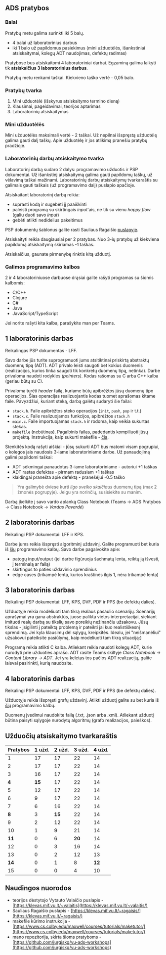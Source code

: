 ## ADS pratybos

### Balai

Pratybų metu galima surinkti iki 5 balų.

- 4 balai už laboratorinius darbus
- iki 1 balo už papildomus pasiekimus (mini užduotėlės, išankstiniai atsiskaitymai, kolegų ADT naudojimas, defektų radimas)

Pratybose bus atsiskaitomi 4 laboratoriniai darbai. Egzaminą galima laikyti tik **atsiskaičius 3 laboratorinius darbus**.

Pratybų metu renkami taškai. Kiekvieno taško vertė - 0,05 balo.

### Pratybų tvarka

1. Mini užduotėlė (išskyrus atsiskaitymo termino dieną)
2. Klausimai, pageidavimai, teorijos aptarimas
3. Laboratorinių atsiskaitymas

### Mini užduotėlės

Mini užduotėlės maksimali vertė - 2 taškai. Už nepilnai išspręstą užduotėlę galima gauti dalį taškų. Apie užduotėlę ir jos atlikimą pranešiu pratybų pradžioje.

### Laboratorinių darbų atsiskaitymo tvarka

Laboratorinį darbą sudaro 2 dalys: programavimo užduotis ir PSP dokumentai. Už išankstinį atsiskaitymą galima gauti papildomų taškų, už vėlavimą taškai mažinami. Laboratorinių darbų atsiskaitymų tvarkaraštis su galimais gauti taškais (už programavimo dalį) puslapio apačioje.

Atsiskaitant laboratorinį darbą reikia:

- suprasti kodą ir sugebėti jį paaiškinti
- paleisti programą su skirtingais _input_'ais, ne tik su vienu _happy flow_ (galiu duoti savo _input_)
- gebėti atlikti nedidelius pakeitimus

PSP dokumentų šablonus galite rasti Sauliaus Ragaišio [puslapyje](https://klevas.mif.vu.lt/~ragaisis/ADS2019/index.html).

Atsiskaityti reikia daugiausiai per 2 pratybas. Nuo 3-ių pratybų už kiekviena papildomą atsiskaitymą skiriamas -1 taškas.

Atsiskaičius, gaunate pirmenybę rinktis kitą užduotį.

### Galimos programavimo kalbos

2 ir 4 laboratoriniuose darbuose drąsiai galite rašyti programas su šiomis kalbomis:

- C/C++
- Clojure
- C#
- Java
- JavaScript/TypeScript

Jei norite rašyti kita kalba, parašykite man per Teams.

## 1 laboratorinis darbas

Reikalingas PSP dokumentas - LFF.

Savo darbe jūs turite suprogramuoti jums atsitiktinai priskirtą abstraktų duomenų tipą (ADT). ADT privalo leisti saugoti bet kokius duomenis (realizacijos, kurios tinka saugoti tik konkretų duomenų tipą, netinka). Darbe privaloma naudoti rodykles _(pointers)_. Kodas rašomas su C arba C++ kalba (geriau būtų su C).

Privaloma turėti _header_ failą, kuriame būtų apibrėžtos jūsų duomenų tipo operacijos. Šias operacijas realizuojantis kodas tuomet aprašomas kitame faile. Pavyzdžiui, kuriant steką, darbą galėtų sudaryti šie failai:

- `stack.h`. Faile apibrėžtos steko operacijos (`init`, `push`, `pop` ir t.t.)
- `stack.c`. Faile realizuojamos funkcijos, apibrėžtos `stack.h`
- `main.c`. Faile importuojamas `stack.h` ir rodoma, kaip veikia sukurtas stekas.
- `makefile` (nebūtinas). Pagalbinis failas, padedantis kompiliuoti jūsų projektą. Instrukcija, kaip sukurti makefile - [čia](https://www.cs.colby.edu/maxwell/courses/tutorials/maketutor/).

Stenkitės kodą rašyti aiškiai - jūsų sukurti ADT bus matomi visam pogrupiui, o kolegos jais naudosis 3-iame laboratoriniame darbe. Už panaudojimą galimi papildomi taškai:

- ADT sėkmingai panaudotas 3-iame laboratoriniame - autoriui +1 taškas
- ADT rastas defektas - pirmam radusiam +1 taškas
- klaidingai pranešta apie defektą - pranešėjui -0.5 taško

> Yra galimybė dviese kurti _ilgo sveiko skaičiaus_ duomenų tipą (max 2 žmonės pogrupyje). Jeigu yra norinčių, susisiekite su manim.

Darbą įkelkite į savo vardo aplanką Class Notebook (Teams -> ADS Pratybos -> Class Notebook -> _Vardas Pavardė_)

## 2 laboratorinis darbas

Reikalingi PSP dokumentai: LFF ir KPS.

Darbe jums reikia išspręsti algoritminį uždavinį. Galite programuoti bet kuria iš [šių](#galimos-programavimo-kalbos) programavimo kalbų. Savo darbe pagalvokite apie:

- patogų input/output (jei darbe figūruoja šachmatų lenta, reiktų ją išvesti, į terminalą ar failą)
- skirtingus to paties uždavinio sprendinius
- edge cases (trikampė lenta, kurios kraštinės ilgis 1, nėra trikampė lenta)

## 3 laboratorinis darbas

Reikalingi PSP dokumentai: LFF, KPS, DVF, PDF ir PPS (be defektų dalies).

Užduotyje reikia modeliuoti tam tikrą realaus pasaulio scenarijų. Scenarijų aprašymai yra gana abstraktūs, juose palikta vietos interpretacijai, siekiant imituoti realų darbą su tikslių savo poreikių nežinančiu užsakovu. Jūsų tikslas - įsigilinti į pateiktą problemą ir pateikti jai kuo realistiškesnį sprendimą. Jei kyla klausimų dėl sąlygų, kreipkitės. Idealu, jei "neišmanėliui" užsakovui pateiksite pasiūlymą, kaip modeliuoti tam tikrą situaciją:)

Programą reikia atlikti C kalba. Atliekant reikia naudoti kolegų ADT, kurie nurodyti prie užduoties aprašo. ADT rasite Teams skiltyje _Class Notebook -> Content Library -> ADT_. Jei yra keletas tos pačios ADT realizacijų, galite laisvai pasirinkti, kurią naudosite.

## 4 laboratorinis darbas

Reikalingi PSP dokumentai: LFF, KPS, DVF, PDF ir PPS (be defektų dalies).

Užduotyje reikia išspręsti grafų uždavinį. Atlikti užduotį galite su bet kuria iš [šių](#galimos-programavimo-kalbos) programavimo kalbų.

Duomenų įvedimui naudokite failą (.txt, .json arba .xml). Atliekant užduotį būtina paisyti sąlygoje nurodytų algoritmų (grafo realizacijos, paieškos).

## Užduočių atsiskaitymo tvarkaraštis

| Pratybos | 1 užd. | 2 užd. | 3 užd. | 4 užd. |
| -------- | ------ | ------ | ------ | ------ |
| 1        | 17     | 17     | 22     | 14     |
| 2        | 17     | 17     | 22     | 14     |
| 3        | 16     | 17     | 22     | 14     |
| **4**    | **15** | 17     | 22     | 14     |
| 5        | 12     | 17     | 22     | 14     |
| 6        | 9      | 17     | 22     | 14     |
| 7        | 6      | 16     | 22     | 14     |
| **8**    | 3      | **15** | 22     | 14     |
| 9        | 2      | 12     | 22     | 14     |
| 10       | 1      | 9      | 21     | 14     |
| **11**   | 0      | 6      | **20** | 14     |
| 12       | 0      | 3      | 16     | 14     |
| 13       | 0      | 2      | 12     | 13     |
| **14**   | 0      | 1      | 8      | **12** |
| 15       | 0      | 0      | 4      | 10     |

## Naudingos nuorodos

- teorijos dėstytojo Vytauto Valaičio puslapis - [https://klevas.mif.vu.lt/~valaitis](https://klevas.mif.vu.lt/~valaitis/)
- Sauliaus Ragaišio puslapis - [https://klevas.mif.vu.lt/~ragaisis/](https://klevas.mif.vu.lt/~ragaisis/)
- makefile kūrimo instrukcija - [https://www.cs.colby.edu/maxwell/courses/tutorials/maketutor/](https://www.cs.colby.edu/maxwell/courses/tutorials/maketutor/)
- mano repozitorija, skirta šioms pratyboms - [https://github.com/jurgiskg/vu-ads-workshops](https://github.com/jurgiskg/vu-ads-workshops)
